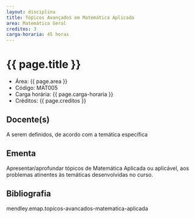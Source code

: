 ```yaml
---
layout: disciplina
title: Tópicos Avançados em Matemática Aplicada
area: Matemática Geral
creditos: 3
carga-horaria: 45 horas
---
```


# {{ page.title }}

- Área: {{ page.area }}
- Código: MAT005
- Carga horária: {{ page.carga-horaria }}
- Créditos: {{ page.creditos }}

## Docente(s) 
A serem definidos, de acordo com a temática específica

## Ementa

Apresentar/aprofundar tópicos de Matemática Aplicada ou aplicável, aos
problemas atinentes às temáticas desenvolvidas no curso.

## Bibliografia

mendley.emap.topicos-avancados-matematica-aplicada

